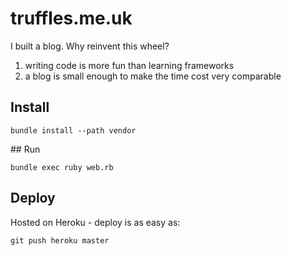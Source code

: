 # truffles.me.uk

I built a blog. Why reinvent this wheel?

1. writing code is more fun than learning frameworks
1. a blog is small enough to make the time cost very comparable

## Install

```
bundle install --path vendor
```

## Run

```
bundle exec ruby web.rb
``` 

## Deploy

Hosted on Heroku - deploy is as easy as:

```
git push heroku master
```
